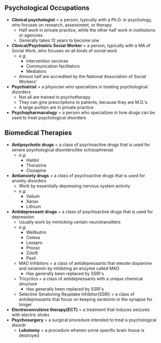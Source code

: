 ## Psychological Occupations
- **Clinical psychologist** = a person, typically with a Ph.D. in psychology, who focuses on research, assessment, or therapy
    * Half work in private practice, while the other half work in institutions or agencies
    * Generally takes 12 years to become one
- **Clinical/Psychiatric Social Worker** = a person, typically with a MA of Social Work, who focuses on all kinds of *social work*
    * *e.g.*
        + Intervention services
        + Communication facilitators
        + Mediators
    * Almost half are accredited by the National Association of Social Workers'
- **Psychiatrist** = a physician who specializes in treating psychological disorders
    * Not all are trained in psychotherapy
    * They can give prescriptions to patients, because they are M.D.'s
    * A large portion are in private practice
- **Psychopharmacology** = a person who specializes in how drugs can be used to treat psychological disorders

## Biomedical Therapies
- **Antipsychotic drugs** = a class of psychoactive drugs that is used for severe psychological disorders(like schizophrenia)
    * *e.g.*
        + Haldol
        + Thorazine
        + Clozapine
- **Antianxiety drugs** = a class of psychoactive drugs that is used for anxiety disorders
    * Work by essentially depressing nervous system activity
    * *e.g.*
        + Valium
        + Xanax
        + Lithium
- **Antidepressant drugs** = a class of psychoactive drugs that is used for depression
    * Usually work by mimicking certain neurotransitters
    * *e.g.*
        + Wellbutrin
        + Celexa
        + Lexapro
        + Prozac
        + Zoloft
        + Paxil
    * MAO Inhibitors = a class of antidepressants that elevate dopamine and seratonin by inhibiting an enzyme called MAO
        + Has generally been replaced by SSRI's
    * Tricyclics = a class of antidepressants with a unique chemical structure
        + Has generally been replaced by SSRI's
    * Selective Seratoning Reuptake Inhibitor(SSRI) = a class of antidepressants that focus on keeping seratonin in the synapse for longer
- **Electroconvulsive therapy(ECT)** = a treatment that induces seizures with electric shoks
- **Psychosurgery** = a surgical procedure intended to treat a psychological disordr
    * **Lobotomy** = a procedure wherein some specific brain tissue is destroyed
